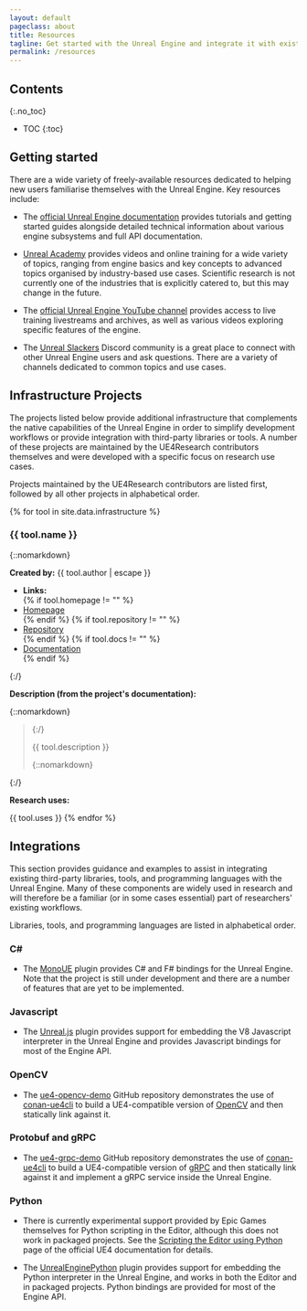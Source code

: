 ```yaml
---
layout: default
pageclass: about
title: Resources
tagline: Get started with the Unreal Engine and integrate it with existing tools and libraries.
permalink: /resources
---
```


## Contents
{:.no_toc}

* TOC
{:toc}


## Getting started

There are a wide variety of freely-available resources dedicated to helping new users familiarise themselves with the Unreal Engine. Key resources include:

- The [official Unreal Engine documentation](https://docs.unrealengine.com/) provides tutorials and getting started guides alongside detailed technical information about various engine subsystems and full API documentation.

- [Unreal Academy](https://academy.unrealengine.com/) provides videos and online training for a wide variety of topics, ranging from engine basics and key concepts to advanced topics organised by industry-based use cases. Scientific research is not currently one of the industries that is explicitly catered to, but this may change in the future.

- The [official Unreal Engine YouTube channel](https://www.youtube.com/channel/UCBobmJyzsJ6Ll7UbfhI4iwQ) provides access to live training livestreams and archives, as well as various videos exploring specific features of the engine.

- The [Unreal Slackers](http://unrealslackers.org/) Discord community is a great place to connect with other Unreal Engine users and ask questions. There are a variety of channels dedicated to common topics and use cases.


## Infrastructure Projects

The projects listed below provide additional infrastructure that complements the native capabilities of the Unreal Engine in order to simplify development workflows or provide integration with third-party libraries or tools. A number of these projects are maintained by the UE4Research contributors themselves and were developed with a specific focus on research use cases.

Projects maintained by the UE4Research contributors are listed first, followed by all other projects in alphabetical order.

{% for tool in site.data.infrastructure %}
### {{ tool.name }}
{::nomarkdown}
<p><strong>Created by:</strong> {{ tool.author | escape }}</p>
<ul class="infrastructure-links">
	<li><strong>Links:</strong></li>
	{% if tool.homepage != "" %}<li><a href="{{ tool.homepage | uri_escape }}"><span class="fas fa-home fa-fw icon-left"></span> Homepage</a></li>{% endif %}
	{% if tool.repository != "" %}<li><a href="{{ tool.repository | uri_escape }}"><span class="fab fa-github fa-fw icon-left"></span> Repository</a></li>{% endif %}
	{% if tool.docs != "" %}<li><a href="{{ tool.docs | uri_escape }}"><span class="fas fa-book fa-fw icon-left"></span> Documentation</a></li>{% endif %}
</ul>
{:/}

**Description (from the project's documentation):**

{::nomarkdown}<blockquote>{:/}

{{ tool.description }}

{::nomarkdown}</blockquote>{:/}

**Research uses:**

{{ tool.uses }}
{% endfor %}


## Integrations

This section provides guidance and examples to assist in integrating existing third-party libraries, tools, and programming languages with the Unreal Engine. Many of these components are widely used in research and will therefore be a familiar (or in some cases essential) part of researchers' existing workflows.

Libraries, tools, and programming languages are listed in alphabetical order.

### C#

- The [MonoUE](https://mono-ue.github.io/) plugin provides C# and F# bindings for the Unreal Engine. Note that the project is still under development and there are a number of features that are yet to be implemented.

### Javascript

- The [Unreal.js](https://github.com/ncsoft/Unreal.js) plugin provides support for embedding the V8 Javascript interpreter in the Unreal Engine and provides Javascript bindings for most of the Engine API.

### OpenCV

- The [ue4-opencv-demo](https://github.com/adamrehn/ue4-opencv-demo) GitHub repository demonstrates the use of [conan-ue4cli](#conan-ue4cli) to build a UE4-compatible version of [OpenCV](https://opencv.org/) and then statically link against it.

### Protobuf and gRPC

- The [ue4-grpc-demo](https://github.com/adamrehn/ue4-grpc-demo) GitHub repository demonstrates the use of [conan-ue4cli](#conan-ue4cli) to build a UE4-compatible version of [gRPC](https://grpc.io/) and then statically link against it and implement a gRPC service inside the Unreal Engine.

### Python

- There is currently experimental support provided by Epic Games themselves for Python scripting in the Editor, although this does not work in packaged projects. See the [Scripting the Editor using Python](https://docs.unrealengine.com/en-US/Editor/Scripting-and-Automating-the-Editor/Scripting-the-Editor-using-Python) page of the official UE4 documentation for details.

- The [UnrealEnginePython](https://github.com/20tab/UnrealEnginePython) plugin provides support for embedding the Python interpreter in the Unreal Engine, and works in both the Editor and in packaged projects. Python bindings are provided for most of the Engine API.
